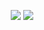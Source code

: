 
<p align="center">
<a href="https://codeclimate.com/github/fga-gpp-mds/22018.1-IncluCare"><img src="https://codeclimate.com/github/fga-gpp-mds/2018.1-IncluCare/badges/gpa.svg"></a>
<a href="https://travis-ci.org/fga-gpp-mds/2018.1-IncluCare/"><img src="https://api.travis-ci.org/fga-gpp-mds/2018.1-IncluCare.svg?branch=master"></a>
</p>  

